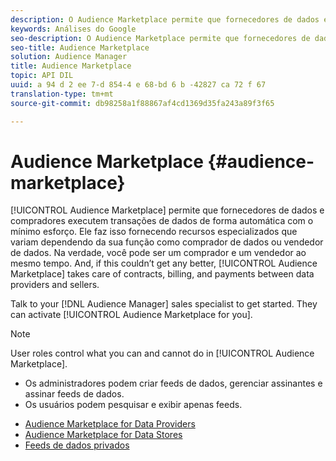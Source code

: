 ```yaml
---
description: O Audience Marketplace permite que fornecedores de dados e compradores executem transações de dados de forma automática com o mínimo esforço. Ele faz isso fornecendo recursos especializados que variam dependendo da sua função como comprador de dados ou vendedor de dados. Na verdade, você pode ser um comprador e um vendedor ao mesmo tempo. E, se isso não for melhor, o Audience Marketplace cuidará de contratos, cobrança e pagamentos entre fornecedores de dados e vendedores.
keywords: Análises do Google
seo-description: O Audience Marketplace permite que fornecedores de dados e compradores executem transações de dados de forma automática com o mínimo esforço. Ele faz isso fornecendo recursos especializados que variam dependendo da sua função como comprador de dados ou vendedor de dados. Na verdade, você pode ser um comprador e um vendedor ao mesmo tempo. E, se isso não for melhor, o Audience Marketplace cuidará de contratos, cobrança e pagamentos entre fornecedores de dados e vendedores.
seo-title: Audience Marketplace
solution: Audience Manager
title: Audience Marketplace
topic: API DIL
uuid: a 94 d 2 ee 7-d 854-4 e 68-bd 6 b -42827 ca 72 f 67
translation-type: tm+mt
source-git-commit: db98258a1f88867af4cd1369d35fa243a89f3f65

---
```



# Audience Marketplace {#audience-marketplace}

[!UICONTROL Audience Marketplace] permite que fornecedores de dados e compradores executem transações de dados de forma automática com o mínimo esforço. Ele faz isso fornecendo recursos especializados que variam dependendo da sua função como comprador de dados ou vendedor de dados. Na verdade, você pode ser um comprador e um vendedor ao mesmo tempo. And, if this couldn’t get any better, [!UICONTROL Audience Marketplace] takes care of contracts, billing, and payments between data providers and sellers.

Talk to your [!DNL Audience Manager] sales specialist to get started. They can activate [!UICONTROL Audience Marketplace for you].

>[!NOTE]
>
>User roles control what you can and cannot do in [!UICONTROL Audience Marketplace].
>
> * Os administradores podem criar feeds de dados, gerenciar assinantes e assinar feeds de dados.
> * Os usuários podem pesquisar e exibir apenas feeds.


* [Audience Marketplace for Data Providers](/help/using/features/audience-marketplace/marketplace-data-providers/marketplace-data-providers.md)
* [Audience Marketplace for Data Stores](/help/using/features/audience-marketplace/marketplace-data-buyers/marketplace-data-buyers.md)
* [Feeds de dados privados](/help/using/features/audience-marketplace/marketplace-private-feeds.md)
